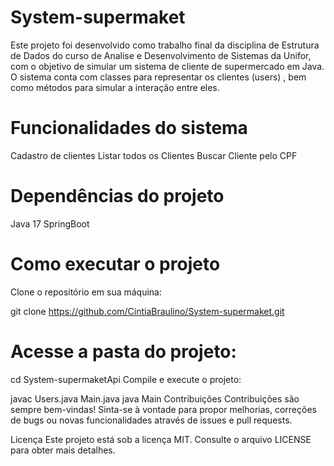 # System-supermaket
Este projeto foi desenvolvido como trabalho final da disciplina de Estrutura de Dados do curso de Analise e Desenvolvimento de Sistemas da Unifor, com o objetivo de simular um sistema de cliente de supermercado em Java. O sistema conta com classes para representar os clientes (users) , bem como métodos para simular a interação entre eles.

# Funcionalidades do sistema
Cadastro de clientes
Listar todos os Clientes
Buscar Cliente pelo CPF

# Dependências do projeto
Java 17 
SpringBoot

# Como executar o projeto
Clone o repositório em sua máquina:
 
git clone https://github.com/CintiaBraulino/System-supermaket.git

# Acesse a pasta do projeto:
cd System-supermaketApi
Compile e execute o projeto:
 
javac Users.java Main.java
java Main
Contribuições
Contribuições são sempre bem-vindas! Sinta-se à vontade para propor melhorias, correções de bugs ou novas funcionalidades através de issues e pull requests.

Licença
Este projeto está sob a licença MIT. Consulte o arquivo
LICENSE
para obter mais detalhes.
